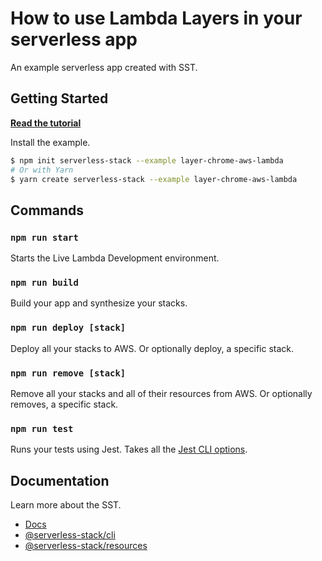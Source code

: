 # How to use Lambda Layers in your serverless app

An example serverless app created with SST.

## Getting Started

[**Read the tutorial**](https://serverless-stack.com/examples/how-to-use-lambda-layers-in-your-serverless-app.html)

Install the example.

```bash
$ npm init serverless-stack --example layer-chrome-aws-lambda
# Or with Yarn
$ yarn create serverless-stack --example layer-chrome-aws-lambda
```

## Commands

### `npm run start`

Starts the Live Lambda Development environment.

### `npm run build`

Build your app and synthesize your stacks.

### `npm run deploy [stack]`

Deploy all your stacks to AWS. Or optionally deploy, a specific stack.

### `npm run remove [stack]`

Remove all your stacks and all of their resources from AWS. Or optionally removes, a specific stack.

### `npm run test`

Runs your tests using Jest. Takes all the [Jest CLI options](https://jestjs.io/docs/en/cli).

## Documentation

Learn more about the SST.

- [Docs](https://docs.serverless-stack.com/)
- [@serverless-stack/cli](https://docs.serverless-stack.com/packages/cli)
- [@serverless-stack/resources](https://docs.serverless-stack.com/packages/resources)
